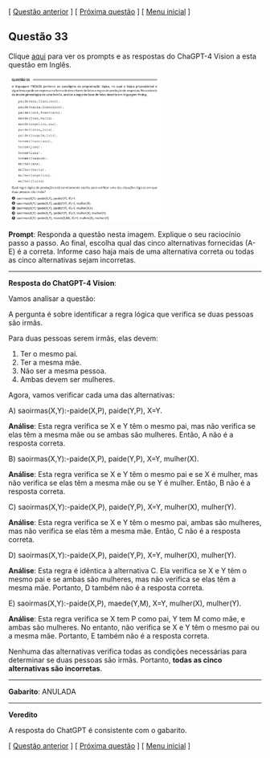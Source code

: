 \[ [Questão anterior](q32-por.md) \] \[ [Próxima questão](q34-por.md) \] \[ [Menu inicial](/README.md) \]

## Questão 33 ##

Clique [aqui](q33-eng.md) para ver os prompts e as respostas do ChaGPT-4 Vision a esta questão em Inglês.

<img src="q33-image.png" alt="Question 33 image file" width="60%" height="60%">

**Prompt**: Responda a questão nesta imagem. Explique o seu raciocínio passo a passo. Ao final, escolha qual das cinco alternativas fornecidas (A-E) é a correta. Informe caso haja mais de uma alternativa correta ou todas as cinco alternativas sejam incorretas.

---

**Resposta do ChatGPT-4 Vision**: 

Vamos analisar a questão:

A pergunta é sobre identificar a regra lógica que verifica se duas pessoas são irmãs.

Para duas pessoas serem irmãs, elas devem:
1. Ter o mesmo pai.
2. Ter a mesma mãe.
3. Não ser a mesma pessoa.
4. Ambas devem ser mulheres.

Agora, vamos verificar cada uma das alternativas:

A) saoirmas(X,Y):-paide(X,P), paide(Y,P), X\=Y.

**Análise**: Esta regra verifica se X e Y têm o mesmo pai, mas não verifica se elas têm a mesma mãe ou se ambas são mulheres. Então, A não é a resposta correta.

B) saoirmas(X,Y):-paide(X,P), paide(Y,P), X\=Y, mulher(X).

**Análise**: Esta regra verifica se X e Y têm o mesmo pai e se X é mulher, mas não verifica se elas têm a mesma mãe ou se Y é mulher. Então, B não é a resposta correta.

C) saoirmas(X,Y):-paide(X,P), paide(Y,P), X\=Y, mulher(X), mulher(Y).

**Análise**: Esta regra verifica se X e Y têm o mesmo pai, ambas são mulheres, mas não verifica se elas têm a mesma mãe. Então, C não é a resposta correta.

D) saoirmas(X,Y):-paide(X,P), paide(Y,P), X\=Y, mulher(X), mulher(Y).

**Análise**: Esta regra é idêntica à alternativa C. Ela verifica se X e Y têm o mesmo pai e se ambas são mulheres, mas não verifica se elas têm a mesma mãe. Portanto, D também não é a resposta correta.

E) saoirmas(X,Y):-paide(X,P), maede(Y,M), X\=Y, mulher(X), mulher(Y).

**Análise**: Esta regra verifica se X tem P como pai, Y tem M como mãe, e ambas são mulheres. No entanto, não verifica se X e Y têm o mesmo pai ou a mesma mãe. Portanto, E também não é a resposta correta.

Nenhuma das alternativas verifica todas as condições necessárias para determinar se duas pessoas são irmãs. Portanto, **todas as cinco alternativas são incorretas**.

---

**Gabarito**: ANULADA

---

**Veredito**

A resposta do ChatGPT é consistente com o gabarito.

\[ [Questão anterior](q32-por.md) \] \[ [Próxima questão](q34-por.md) \] \[ [Menu inicial](/README.md) \]
